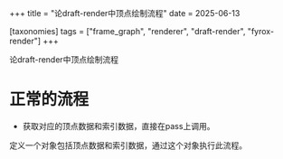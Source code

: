+++
title = "论draft-render中顶点绘制流程"
date = 2025-06-13

[taxonomies]
tags = ["frame_graph", "renderer", "draft-render", "fyrox-render"]
+++

论draft-render中顶点绘制流程
<!-- more -->

# 正常的流程
- 获取对应的顶点数据和索引数据，直接在pass上调用。

定义一个对象包括顶点数据和索引数据，通过这个对象执行此流程。


